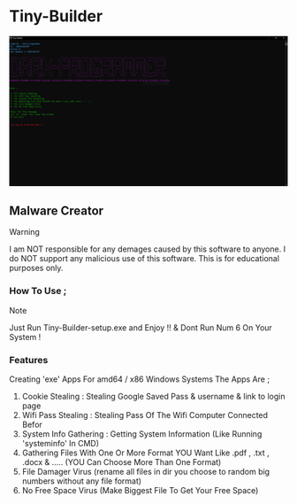 # Tiny-Builder

![ScreenShot of App](Tiny-Builder.PNG)

## Malware Creator

> [!WARNING]
> I am NOT responsible for any demages caused by this software to anyone. I do NOT support any malicious use of this software. This is for educational purposes only.

### How To Use ;

> [!NOTE]
> Just Run Tiny-Builder-setup.exe and Enjoy !! 
>  & Dont Run Num 6 On Your System !

### Features

Creating 'exe' Apps For amd64 / x86 Windows Systems The Apps Are ;

1. Cookie Stealing : Stealing Google Saved Pass & username & link to login page
2. Wifi Pass Stealing : Stealing Pass Of The Wifi Computer Connected Befor
3. System Info Gathering : Getting System Information (Like Running 'systeminfo' In CMD)
4. Gathering Files With One Or More Format YOU Want Like .pdf , .txt , .docx & ..... (YOU Can Choose More Than One Format)
5. File Damager Virus (rename all files in dir you choose to random big numbers without any file format)
6. No Free Space Virus (Make Biggest File To Get Your Free Space)
